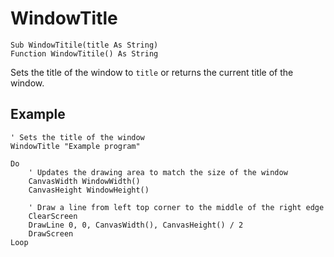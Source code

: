<!--window-->
WindowTitle
============

```eppabasic
Sub WindowTitile(title As String)
Function WindowTitile() As String
```

Sets the title of the window to `title` or returns the current title of the window.


Example
----------
```eppabasic
' Sets the title of the window
WindowTitle "Example program"

Do
    ' Updates the drawing area to match the size of the window
    CanvasWidth WindowWidth()
    CanvasHeight WindowHeight()

    ' Draw a line from left top corner to the middle of the right edge
    ClearScreen
    DrawLine 0, 0, CanvasWidth(), CanvasHeight() / 2
    DrawScreen
Loop
```
